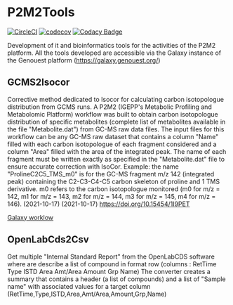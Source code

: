 # P2M2Tools

[![CircleCI](https://circleci.com/gh/p2m2/p2m2tools.svg?style=shield)](https://circleci.com/gh/p2m2/p2m2tools)
[![codecov](https://codecov.io/gh/p2m2/p2m2tools/branch/develop/graph/badge.svg)](https://codecov.io/gh/p2m2/p2m2)
[![Codacy Badge](https://app.codacy.com/project/badge/Grade/9db61bd9732740c79a39de678c6e5246)](https://www.codacy.com/gh/p2m2/p2m2tools/dashboard?utm_source=github.com&amp;utm_medium=referral&amp;utm_content=p2m2/p2m2tools&amp;utm_campaign=Badge_Grade)

Development of it and bioinformatics tools for the activities of the P2M2 platform.
All the tools developed are accessible via the Galaxy instance of the Genouest platform (https://galaxy.genouest.org/)

## GCMS2Isocor

Corrective method dedicated to Isocor for calculating carbon isotopologue distribution from GCMS runs.
A P2M2 (IGEPP's Metabolic Profiling and Metabolomic Platform) workflow was built to obtain carbon isotopologue distribution of specific metabolites (complete list of metabolites available in the file "Metabolite.dat") from GC-MS raw data files. The input files for this workflow can be any GC-MS raw dataset that contains a column "Name" filled with each carbon isotopologue of each fragment considered and a column "Area" filled with the area of the integrated peak. The name of each fragment must be written exactly as specified in the "Metabolite.dat" file to ensure accurate correction with IsoCor. Example: the name "ProlineC2C5_TMS_m0" is for the GC-MS fragment m/z 142 (integrated peak) containing the C2-C3-C4-C5 carbon skeleton of proline and 1 TMS derivative. m0 refers to the carbon isotopologue monitored (m0 for m/z = 142, m1 for m/z = 143, m2 for m/z = 144, m3 for m/z = 145, m4 for m/z = 146). (2021-10-17) (2021-10-17)
https://doi.org/10.15454/1I9PET

[Galaxy worklow](https://galaxy.genouest.org/u/ofilangi-1/w/corrective-method-dedicated-to-isocor-for-calculating-carbon-isotopologue-distribution-from-gcms-runs-5)


## OpenLabCds2Csv

Get multiple "Internal Standard Report" from the OpenLabCDS software where are describe a list of compound in format row (columns : RetTime  Type  ISTD    Area     Amt/Area    Amount   Grp   Name)
The converter creates a summary that contains a header (a list of compounds) and a list of "Sample name" with associated values ​​for a target column (RetTime,Type,ISTD,Area,Amt/Area,Amount,Grp,Name)
    



